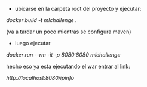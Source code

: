 * ubicarse en la carpeta root del proyecto y ejecutar:

*docker build -t mlchallenge .*

(va a tardar un poco mientras se configura maven)


* luego ejecutar

*docker run --rm -it -p 8080:8080 mlchallenge*

hecho eso ya esta ejecutando el war entrar al link:

*http://localhost:8080/ipinfo*

